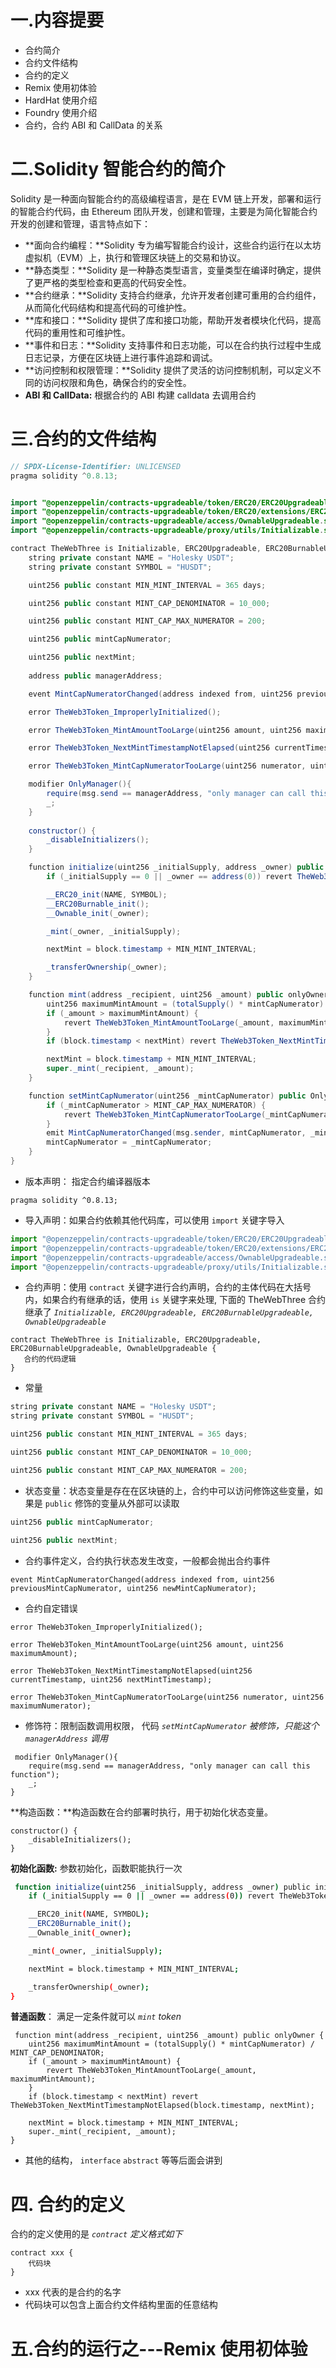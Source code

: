 # 一.内容提要

- 合约简介
- 合约文件结构
- 合约的定义
- Remix 使用初体验
- HardHat 使用介绍
- Foundry 使用介绍
- 合约，合约 ABI 和 CallData 的关系

# 二.Solidity 智能合约的简介

Solidity 是一种面向智能合约的高级编程语言，是在 EVM 链上开发，部署和运行的智能合约代码，由 Ethereum 团队开发，创建和管理，主要是为简化智能合约开发的创建和管理，语言特点如下：

- **面向合约编程：**Solidity 专为编写智能合约设计，这些合约运行在以太坊虚拟机（EVM）上，执行和管理区块链上的交易和协议。
- **静态类型：**Solidity 是一种静态类型语言，变量类型在编译时确定，提供了更严格的类型检查和更高的代码安全性。
- **合约继承：**Solidity 支持合约继承，允许开发者创建可重用的合约组件，从而简化代码结构和提高代码的可维护性。
- **库和接口：**Solidity 提供了库和接口功能，帮助开发者模块化代码，提高代码的重用性和可维护性。
- **事件和日志：**Solidity 支持事件和日志功能，可以在合约执行过程中生成日志记录，方便在区块链上进行事件追踪和调试。
- **访问控制和权限管理：**Solidity 提供了灵活的访问控制机制，可以定义不同的访问权限和角色，确保合约的安全性。
- **ABI 和 CallData:** 根据合约的 ABI 构建 calldata 去调用合约

# 三.合约的文件结构

```Java
// SPDX-License-Identifier: UNLICENSED
pragma solidity ^0.8.13;


import "@openzeppelin/contracts-upgradeable/token/ERC20/ERC20Upgradeable.sol";
import "@openzeppelin/contracts-upgradeable/token/ERC20/extensions/ERC20BurnableUpgradeable.sol";
import "@openzeppelin/contracts-upgradeable/access/OwnableUpgradeable.sol";
import "@openzeppelin/contracts-upgradeable/proxy/utils/Initializable.sol";

contract TheWebThree is Initializable, ERC20Upgradeable, ERC20BurnableUpgradeable, OwnableUpgradeable {
    string private constant NAME = "Holesky USDT";
    string private constant SYMBOL = "HUSDT";

    uint256 public constant MIN_MINT_INTERVAL = 365 days;

    uint256 public constant MINT_CAP_DENOMINATOR = 10_000;

    uint256 public constant MINT_CAP_MAX_NUMERATOR = 200;

    uint256 public mintCapNumerator;

    uint256 public nextMint;
    
    address public managerAddress;

    event MintCapNumeratorChanged(address indexed from, uint256 previousMintCapNumerator, uint256 newMintCapNumerator);

    error TheWeb3Token_ImproperlyInitialized();

    error TheWeb3Token_MintAmountTooLarge(uint256 amount, uint256 maximumAmount);

    error TheWeb3Token_NextMintTimestampNotElapsed(uint256 currentTimestamp, uint256 nextMintTimestamp);

    error TheWeb3Token_MintCapNumeratorTooLarge(uint256 numerator, uint256 maximumNumerator);

    modifier OnlyManager(){
        require(msg.send == managerAddress, "only manager can call this function");
        _;
    }
    
    constructor() {
        _disableInitializers();
    }

    function initialize(uint256 _initialSupply, address _owner) public initializer {
        if (_initialSupply == 0 || _owner == address(0)) revert TheWeb3Token_ImproperlyInitialized();

        __ERC20_init(NAME, SYMBOL);
        __ERC20Burnable_init();
        __Ownable_init(_owner);

        _mint(_owner, _initialSupply);

        nextMint = block.timestamp + MIN_MINT_INTERVAL;

        _transferOwnership(_owner);
    }

    function mint(address _recipient, uint256 _amount) public onlyOwner {
        uint256 maximumMintAmount = (totalSupply() * mintCapNumerator) / MINT_CAP_DENOMINATOR;
        if (_amount > maximumMintAmount) {
            revert TheWeb3Token_MintAmountTooLarge(_amount, maximumMintAmount);
        }
        if (block.timestamp < nextMint) revert TheWeb3Token_NextMintTimestampNotElapsed(block.timestamp, nextMint);

        nextMint = block.timestamp + MIN_MINT_INTERVAL;
        super._mint(_recipient, _amount);
    }

    function setMintCapNumerator(uint256 _mintCapNumerator) public OnlyManager {
        if (_mintCapNumerator > MINT_CAP_MAX_NUMERATOR) {
            revert TheWeb3Token_MintCapNumeratorTooLarge(_mintCapNumerator, MINT_CAP_MAX_NUMERATOR);
        }
        emit MintCapNumeratorChanged(msg.sender, mintCapNumerator, _mintCapNumerator);
        mintCapNumerator = _mintCapNumerator;
    }
}
```

- 版本声明： 指定合约编译器版本

```Plain
pragma solidity ^0.8.13;
```

- 导入声明：如果合约依赖其他代码库，可以使用 `import` 关键字导入

```Python
import "@openzeppelin/contracts-upgradeable/token/ERC20/ERC20Upgradeable.sol";
import "@openzeppelin/contracts-upgradeable/token/ERC20/extensions/ERC20BurnableUpgradeable.sol";
import "@openzeppelin/contracts-upgradeable/access/OwnableUpgradeable.sol";
import "@openzeppelin/contracts-upgradeable/proxy/utils/Initializable.sol";
```

- 合约声明：使用 `contract` 关键字进行合约声明，合约的主体代码在大括号内，如果合约有继承的话，使用 `is` 关键字来处理, 下面的 TheWebThree 合约继承了 *`Initializable, ERC20Upgradeable, ERC20BurnableUpgradeable, OwnableUpgradeable`*

```Plain
contract TheWebThree is Initializable, ERC20Upgradeable, ERC20BurnableUpgradeable, OwnableUpgradeable {
   合约的代码逻辑
}
```

- 常量

```Java
string private constant NAME = "Holesky USDT";
string private constant SYMBOL = "HUSDT";

uint256 public constant MIN_MINT_INTERVAL = 365 days;

uint256 public constant MINT_CAP_DENOMINATOR = 10_000;

uint256 public constant MINT_CAP_MAX_NUMERATOR = 200;
```

- 状态变量：状态变量是存在在区块链的上，合约中可以访问修饰这些变量，如果是 `public` 修饰的变量从外部可以读取

```Java
uint256 public mintCapNumerator;

uint256 public nextMint;
```

- 合约事件定义，合约执行状态发生改变，一般都会抛出合约事件

```Plain
event MintCapNumeratorChanged(address indexed from, uint256 previousMintCapNumerator, uint256 newMintCapNumerator);
```

- 合约自定错误

```Plain
error TheWeb3Token_ImproperlyInitialized();

error TheWeb3Token_MintAmountTooLarge(uint256 amount, uint256 maximumAmount);

error TheWeb3Token_NextMintTimestampNotElapsed(uint256 currentTimestamp, uint256 nextMintTimestamp);

error TheWeb3Token_MintCapNumeratorTooLarge(uint256 numerator, uint256 maximumNumerator);
```

- 修饰符：限制函数调用权限， 代码 *`setMintCapNumerator`* *被修饰，只能这个* *`managerAddress`* *调用*

```Plain
 modifier OnlyManager(){
    require(msg.send == managerAddress, "only manager can call this function");
    _;
}
```

**构造函数：**构造函数在合约部署时执行，用于初始化状态变量。

```Solidity
constructor() {
    _disableInitializers();
}
```

**初始化函数:** 参数初始化，函数职能执行一次

```Bash
 function initialize(uint256 _initialSupply, address _owner) public initializer {
    if (_initialSupply == 0 || _owner == address(0)) revert TheWeb3Token_ImproperlyInitialized();

    __ERC20_init(NAME, SYMBOL);
    __ERC20Burnable_init();
    __Ownable_init(_owner);

    _mint(_owner, _initialSupply);

    nextMint = block.timestamp + MIN_MINT_INTERVAL;

    _transferOwnership(_owner);
}
```

**普通函数**： 满足一定条件就可以 *`mint`* *token* 

```Plain
 function mint(address _recipient, uint256 _amount) public onlyOwner {
    uint256 maximumMintAmount = (totalSupply() * mintCapNumerator) / MINT_CAP_DENOMINATOR;
    if (_amount > maximumMintAmount) {
        revert TheWeb3Token_MintAmountTooLarge(_amount, maximumMintAmount);
    }
    if (block.timestamp < nextMint) revert TheWeb3Token_NextMintTimestampNotElapsed(block.timestamp, nextMint);

    nextMint = block.timestamp + MIN_MINT_INTERVAL;
    super._mint(_recipient, _amount);
}
```

- 其他的结构， `interface` `abstract` 等等后面会讲到

# 四. 合约的定义

合约的定义使用的是 *`contract`* *定义格式如下*

```Plain
contract xxx {
    代码块
}
```

- xxx 代表的是合约的名字
- 代码块可以包含上面合约文件结构里面的任意结构

# 五.合约的运行之---Remix 使用初体验